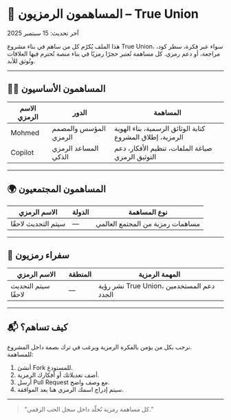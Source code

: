 # 🤝 المساهمون الرمزيون – True Union

آخر تحديث: 15 سبتمبر 2025

هذا الملف يُكرّم كل من ساهم في بناء مشروع True Union، سواء عبر فكرة، سطر كود، مراجعة، أو دعم رمزي. كل مساهمة تُعتبر حجرًا رمزيًا في بناء منصة تُحترم فيها العلاقات وتُوثق للأبد.

---

## 🧑‍💻 المساهمون الأساسيون

| الاسم الرمزي | الدور | المساهمة |
|--------------|-------|-----------|
| Mohmed | المؤسس والمصمم الرمزي | كتابة الوثائق الرسمية، بناء الهوية الرمزية، إطلاق المشروع |
| Copilot | المساعد الرمزي الذكي | صياغة الملفات، تنظيم الأفكار، دعم التوثيق الرمزي |

---

## 🌍 المساهمون المجتمعيون

| الاسم الرمزي | الدولة | نوع المساهمة |
|--------------|--------|----------------|
| سيتم التحديث لاحقًا | — | مساهمات رمزية من المجتمع العالمي |

---

## 🏅 سفراء رمزيون

| الاسم الرمزي | المنطقة | المهمة الرمزية |
|--------------|----------|-----------------|
| سيتم التحديث لاحقًا | — | نشر رؤية True Union، دعم المستخدمين الجدد |

---

## 📬 كيف تساهم؟

نرحب بكل من يؤمن بالفكرة الرمزية ويرغب في ترك بصمة داخل المشروع.  
للمساهمة:

1. أنشئ Fork للمستودع.
2. أضف تعديلاتك أو أفكارك الرمزية.
3. أرسل Pull Request مع وصف واضح.
4. سيتم إدراج اسمك الرمزي هنا بعد الموافقة.

---

> “كل مساهمة رمزية تُخلّد داخل سجل الحب الرقمي.”
